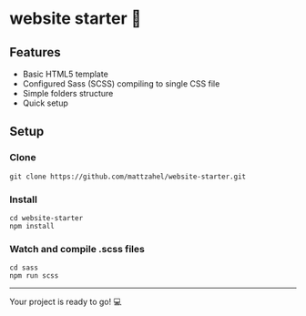 # website starter :open_file_folder:
## Features
- Basic HTML5 template
- Configured Sass (SCSS) compiling to single CSS file
- Simple folders structure 
- Quick setup

## Setup
### Clone
``` 
git clone https://github.com/mattzahel/website-starter.git
```

### Install
```
cd website-starter
npm install
```

### Watch and compile .scss files
```
cd sass
npm run scss
```

---
Your project is ready to go! :computer:
